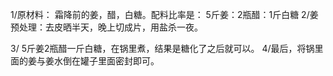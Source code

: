 
1/原材料： 霜降前的姜，醋，白糖。配料比率是： 5斤姜：2瓶醋：1斤白糖
2/姜预处理：去皮晒半天，晚上切成片，用盐杀一夜。

3/ 5斤姜2瓶醋一斤白糖，在锅里煮，结果是糖化了之后就可以。
4/最后，将锅里面的姜与姜水倒在罐子里面密封即可。

